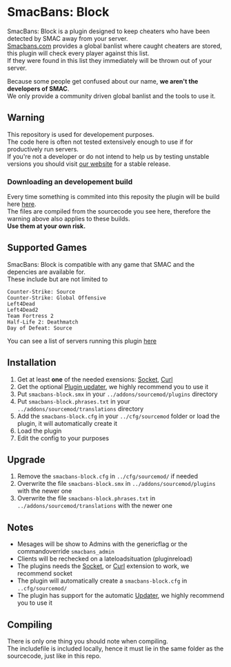 # SmacBans: Block

SmacBans: Block is a plugin designed to keep cheaters who have been detected by SMAC away from your server.  
[Smacbans.com](http://smacbans.com) provides a global banlist where caught cheaters are stored, this plugin will check every player against this list.  
If they were found in this list they immediately will be thrown out of your server.  

Because some people get confused about our name, **we aren't the developers of SMAC**.  
We only provide a community driven global banlist and the tools to use it.


## Warning
This repository is used for developement purposes.  
The code here is often not tested extensively enough to use if for productively run servers.  
If you're not a developer or do not intend to help us by testing unstable versions you should visit [our website](http://smacbans.com) for a stable release.  

### Downloading an developement build
Every time something is commited into this reposity the plugin will be build here [here](http://vs.gugyclan.eu:8000/job/SmacBans-Block/).  
The files are compiled from the sourcecode you see here, therefore the warning above also applies to these builds.  
**Use them at your own risk.**


## Supported Games
SmacBans: Block is compatible with any game that SMAC and the depencies are available for.  
These include but are not limited to

    Counter-Strike: Source
    Counter-Strike: Global Offensive
    Left4Dead
    Left4Dead2
    Team Fortress 2
    Half-Life 2: Deathmatch
    Day of Defeat: Source

You can see a list of servers running this plugin [here](http://www.game-monitor.com/search.php?vars=smacbans_block_version)


## Installation
1. Get at least **one** of the needed exensions: [Socket](http://forums.alliedmods.net/showthread.php?t=67640), [Curl](http://forums.alliedmods.net/showthread.php?t=152216)  
2. Get the optional [Plugin updater](http://forums.alliedmods.net/showthread.php?t=169095), we highly recommend you to use it  
3. Put `smacbans-block.smx` in your `../addons/sourcemod/plugins` directory  
4. Put `smacbans-block.phrases.txt` in your `../addons/sourcemod/translations` directory  
5. Add the `smacbans-block.cfg` in your `../cfg/sourcemod` folder or load the plugin, it will automatically create it  
6. Load the plugin  
7. Edit the config to your purposes


## Upgrade
1. Remove the `smacbans-block.cfg` in `../cfg/sourcemod/` if needed
2. Overwrite the file `smacbans-block.smx` in `../addons/sourcemod/plugins` with the newer one
3. Overwrite the file `smacbans-block.phrases.txt` in `../addons/sourcemod/translations` with the newer one


## Notes
* Mesages will be show to Admins with the genericflag or the commandoverride `smacbans_admin`  
* Clients will be rechecked on a lateloadsituation (pluginreload)  
* The plugins needs the [Socket](http://forums.alliedmods.net/showthread.php?t=67640), or [Curl](http://forums.alliedmods.net/showthread.php?t=152216)  extension to work, we recommend socket   
* The plugin will automatically create a `smacbans-block.cfg` in `..cfg/sourcemod/`  
* The plugin has support for the automatic [Updater](http://forums.alliedmods.net/showthread.php?t=169095), we highly recommend you to use it


## Compiling
There is only one thing you should note when compiling.  
The includefile is included locally, hence it must lie in the same folder as the sourcecode, just like in this repo.  